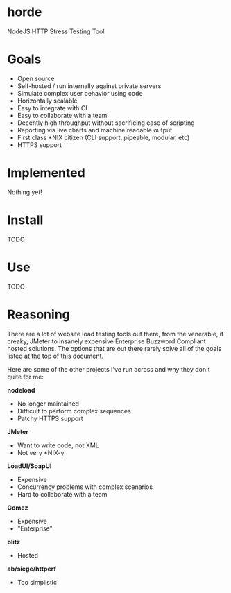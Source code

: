 horde
=====

NodeJS HTTP Stress Testing Tool

Goals
=====

* Open source
* Self-hosted / run internally against private servers
* Simulate complex user behavior using code
* Horizontally scalable
* Easy to integrate with CI
* Easy to collaborate with a team
* Decently high throughput without sacrificing ease of scripting
* Reporting via live charts and machine readable output
* First class *NIX citizen (CLI support, pipeable, modular, etc)
* HTTPS support

Implemented
===========

Nothing yet!

Install
=======

TODO

Use
===

TODO

Reasoning
=========

There are a lot of website load testing tools out there, from the venerable, if
creaky, JMeter to insanely expensive Enterprise Buzzword Compliant hosted solutions.
The options that are out there rarely solve all of the goals listed at the top
of this document.

Here are some of the other projects I've run across and why they don't quite for
me:

**nodeload**

* No longer maintained
* Difficult to perform complex sequences
* Patchy HTTPS support

**JMeter**

* Want to write code, not XML
* Not very *NIX-y

**LoadUI/SoapUI**

* Expensive
* Concurrency problems with complex scenarios
* Hard to collaborate with a team

**Gomez**

* Expensive
* "Enterprise"

**blitz**

* Hosted

**ab/siege/httperf**

* Too simplistic

